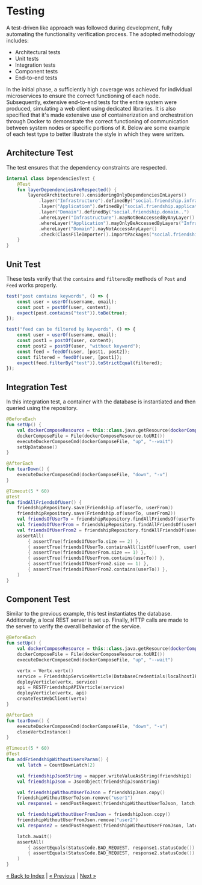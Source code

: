# Testing
A test-driven like approach was followed during development, fully automating the functionality verification process.
The adopted methodology includes:

- Architectural tests
- Unit tests
- Integration tests
- Component tests
- End-to-end tests

In the initial phase, a sufficiently high coverage was achieved for individual microservices to ensure the correct
functioning of each node. 
Subsequently, extensive end-to-end tests for the entire system were produced, 
simulating a web client using dedicated libraries.
It is also specified that it's made extensive use of containerization and orchestration through Docker
to demonstrate the correct functioning of communication between system nodes or specific portions of it.
Below are some example of each test type to better illustrate the style in which they were written.

## Architecture Test
The test ensures that the dependency constraints are respected.
```kotlin
internal class DependenciesTest {
    @Test
    fun layerDependenciesAreRespected() {
        layeredArchitecture().consideringOnlyDependenciesInLayers()
            .layer("Infrastructure").definedBy("social.friendship.infrastructure..")
            .layer("Application").definedBy("social.friendship.application..")
            .layer("Domain").definedBy("social.friendship.domain..")
            .whereLayer("Infrastructure").mayNotBeAccessedByAnyLayer()
            .whereLayer("Application").mayOnlyBeAccessedByLayers("Infrastructure")
            .whereLayer("Domain").mayNotAccessAnyLayer()
            .check(ClassFileImporter().importPackages("social.friendship"))
    }
}
```

## Unit Test
These tests verify that the `contains` and `filteredBy` methods of `Post` and `Feed` works properly.
```typescript
test("post contains keywords", () => {
    const user = userOf(username, email);
    const post = postOf(user, content);
    expect(post.contains("test")).toBe(true);
});

test("feed can be filtered by keywords", () => {
    const user = userOf(username, email);
    const post1 = postOf(user, content);
    const post2 = postOf(user, "without keyword");
    const feed = feedOf(user, [post1, post2]);
    const filtered = feedOf(user, [post1]);
    expect(feed.filterBy("test")).toStrictEqual(filtered);
});
```

## Integration Test
In this integration test, a container with the database is instantiated and then queried using the repository.
```kotlin
@BeforeEach
fun setUp() {
    val dockerComposeResource = this::class.java.getResource(dockerComposePath) ?: throw Exception("Resource not found")
    dockerComposeFile = File(dockerComposeResource.toURI())
    executeDockerComposeCmd(dockerComposeFile, "up", "--wait")
    setUpDatabase()
}

@AfterEach
fun tearDown() {
    executeDockerComposeCmd(dockerComposeFile, "down", "-v")
}

@Timeout(5 * 60)
@Test
fun findAllFriendsOfUser() {
    friendshipRepository.save(Friendship.of(userTo, userFrom))
    friendshipRepository.save(Friendship.of(userTo, userFrom2))
    val friendsOfUserTo = friendshipRepository.findAllFriendsOf(userTo.id).toList()
    val friendsOfUserFrom = friendshipRepository.findAllFriendsOf(userFrom.id).toList()
    val friendsOfUserFrom2 = friendshipRepository.findAllFriendsOf(userFrom2.id).toList()
    assertAll(
        { assertTrue(friendsOfUserTo.size == 2) },
        { assertTrue(friendsOfUserTo.containsAll(listOf(userFrom, userFrom2))) },
        { assertTrue(friendsOfUserFrom.size == 1) },
        { assertTrue(friendsOfUserFrom.contains(userTo)) },
        { assertTrue(friendsOfUserFrom2.size == 1) },
        { assertTrue(friendsOfUserFrom2.contains(userTo)) },
    )
}
```

## Component Test
Similar to the previous example, this test instantiates the database. Additionally, a local REST server is set up. 
Finally, HTTP calls are made to the server to verify the overall behavior of the service.
```kotlin
@BeforeEach
fun setUp() {
    val dockerComposeResource = this::class.java.getResource(dockerComposePath) ?: throw Exception("Resource not found")
    dockerComposeFile = File(dockerComposeResource.toURI())
    executeDockerComposeCmd(dockerComposeFile, "up", "--wait")

    vertx = Vertx.vertx()
    service = FriendshipServiceVerticle(DatabaseCredentials(localhostIP, port, database, user, password))
    deployVerticle(vertx, service)
    api = RESTFriendshipAPIVerticle(service)
    deployVerticle(vertx, api)
    createTestWebClient(vertx)
}

@AfterEach
fun tearDown() {
    executeDockerComposeCmd(dockerComposeFile, "down", "-v")
    closeVertxInstance()
}

@Timeout(5 * 60)
@Test
fun addFriendshipWithoutUsersParam() {
    val latch = CountDownLatch(2)

    val friendshipJsonString = mapper.writeValueAsString(friendship1)
    val friendshipJson = JsonObject(friendshipJsonString)

    val friendshipWithoutUserToJson = friendshipJson.copy()
    friendshipWithoutUserToJson.remove("user1")
    val response1 = sendPostRequest(friendshipWithoutUserToJson, latch, Endpoint.FRIENDSHIP, webClient)

    val friendshipWithoutUserFromJson = friendshipJson.copy()
    friendshipWithoutUserFromJson.remove("user2")
    val response2 = sendPostRequest(friendshipWithoutUserFromJson, latch, Endpoint.FRIENDSHIP, webClient)

    latch.await()
    assertAll(
        { assertEquals(StatusCode.BAD_REQUEST, response1.statusCode()) },
        { assertEquals(StatusCode.BAD_REQUEST, response2.statusCode()) }
    )
}
```

[« Back to Index](../docs.md) | [« Previous](./architecture.md) | [Next »](./multiplatform.md)